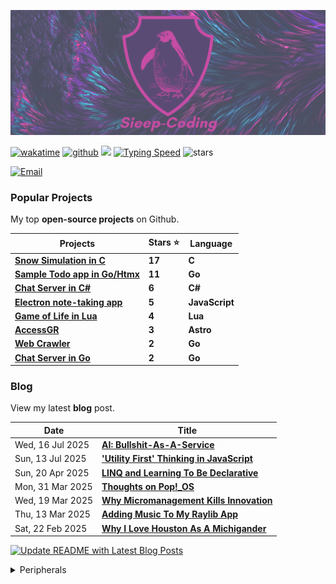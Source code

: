![nickstambaugh.vercel.app](Sieep-Coding.png)

[![wakatime](https://wakatime.com/badge/user/2156ce13-ae9d-4c0e-a543-89b2bddcd2f6.svg?style=flat-square)](https://wakatime.com/@2156ce13-ae9d-4c0e-a543-89b2bddcd2f6)
[![github](https://img.shields.io/github/followers/sieep-coding?logo=github&style=flat-square)](https://github.com/sieep-coding?tab=followers)
![](https://komarev.com/ghpvc/?username=alteryx-motives&color=orange&style=flat-square&base=6000) 
<a href="https://monkeytype.com/profile/sieep-coding" target="_blank"><img src="https://img.shields.io/badge/⌨️_Average_WPM-78+-darkgreen?&logo=keyboard&logoColor=white" alt="Typing Speed"/></a>
<img src="https://img.shields.io/github/stars/sieep-coding?label=Stars" alt="stars">

[![Email](https://img.shields.io/badge/Email_Me-purple?style=for-the-badge&logo=ProtonMail&logoColor=white)](mailto:nickstambaugh@proton.me)

<!--
### Sample Work
Snippets of code from professional work I've done.

These are **NOT** full projects.
| Projects | Language |
| --- | --- |
| [Document Version Control for Enterprise](https://gist.github.com/Sieep-Coding/6692c1a888deae917d80de6b085ad7d9) | C#, JavaScript |
| [Generic Notification System](https://gist.github.com/Sieep-Coding/ea637b985b1641c3f9f7bd4eef339ed4) | C# |
| [Inventory Specification Sheet](https://gist.github.com/Sieep-Coding/53986ffc008e2dca96c524a3fed7e837) | C#, JavaScript |
-->
### Popular Projects

My top **open-source projects** on Github.

| Projects | Stars ⭐ | Language |
| --- | --- | --- |
| **[Snow Simulation in C](https://github.com/Sieep-Coding/snow-simulation)** | **17** | **C** |
| **[Sample Todo app in Go/Htmx](https://github.com/Sieep-Coding/todo-htmx-alpine-go)** | **11** | **Go** |
| **[Chat Server in C#](https://github.com/Sieep-Coding/simple-chat-csharp/)**  | **6** | **C#** |
| **[Electron note-taking app](https://github.com/Sieep-Coding/notezone)**   | **5** | **JavaScript** |
| **[Game of Life in Lua](https://github.com/Sieep-Coding/game-of-life-lua)**   | **4** | **Lua** |
| **[AccessGR](https://github.com/Sieep-Coding/accessGR-site)**| **3** | **Astro** |
| **[Web Crawler](https://github.com/Sieep-Coding/web-crawler)** | **2** | **Go** |
| **[Chat Server in Go](https://github.com/Sieep-Coding/chatserver)** | **2** | **Go** |

### Blog
View my latest **blog** post.
<!-- BLOG-POST-LIST:START -->

<!-- BLOG-POST-LIST:START -->
| Date | Title |
| --- | --- |
| Wed, 16 Jul 2025 | **[AI: Bullshit-As-A-Service](https://sieep-coding.github.io/posts/bullshit-as-a-service/)** |
| Sun, 13 Jul 2025 | **['Utility First' Thinking in JavaScript](https://sieep-coding.github.io/posts/luniv-strings/)** |
| Sun, 20 Apr 2025 | **[LINQ and Learning To Be Declarative](https://sieep-coding.github.io/posts/LINQ-and-being-declarative/)** |
| Mon, 31 Mar 2025 | **[Thoughts on Pop!_OS](https://sieep-coding.github.io/posts/pop-os-is-a-great-os/)** |
| Wed, 19 Mar 2025 | **[Why Micromanagement Kills Innovation](https://sieep-coding.github.io/posts/Why-Micromanagement-Kills-Innovation/)** |
| Thu, 13 Mar 2025 | **[Adding Music To My Raylib App](https://sieep-coding.github.io/posts/adding-song-raylib-app/)** |
| Sat, 22 Feb 2025 | **[Why I Love Houston As A Michigander](https://sieep-coding.github.io/posts/houston/)** |

<!-- BLOG-POST-LIST:END -->

[![Update README with Latest Blog Posts](https://github.com/Sieep-Coding/Sieep-Coding/actions/workflows/update-blog.yml/badge.svg)](https://github.com/Sieep-Coding/Sieep-Coding/actions/workflows/update-blog.yml)

<!---
### Skills
#### Languages ⚡
[![My Skills](https://skillicons.dev/icons?i=cs,go,typescript,python,c,lua)](https://skillicons.dev)

#### Frameworks 🏘
[![My Skills](https://skillicons.dev/icons?i=dotnet,react,tailwindcss,bootstrap,astro)](https://skillicons.dev)

#### Tools ⚙️
[![My Skills](https://skillicons.dev/icons?i=visualstudio,mint,debian,sqlite,linux,powershell,bash,neovim,vercel)](https://skillicons.dev)

--->
<details>
<summary>Peripherals</summary>
<br>
  
| Type | Device | Link |
| --- | --- | --- |
| **Keyboard** | **Logitech G715** | **https://www.logitechg.com/en-us/products/gaming-keyboards/g715-tkl-mechanical-wireless-keyboard.html** |
| **Mouse** | **Razer DeathAdder V3 Pro** | **https://www.razer.com/gaming-mice/razer-deathadder-v3-pro** |
  
</details>
